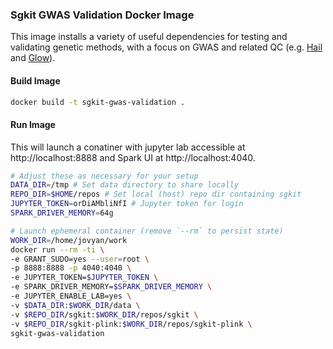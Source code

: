 ### Sgkit GWAS Validation Docker Image

This image installs a variety of useful dependencies for testing and validating genetic methods, with a focus on GWAS and related QC (e.g. [Hail](https://hail.is/index.html) and [Glow](https://projectglow.io/)).

#### Build Image

```bash
docker build -t sgkit-gwas-validation .
```

#### Run Image

This will launch a conatiner with jupyter lab accessible at http://localhost:8888 and Spark UI at http://localhost:4040.

```bash
# Adjust these as necessary for your setup
DATA_DIR=/tmp # Set data directory to share locally
REPO_DIR=$HOME/repos # Set local (host) repo dir containing sgkit
JUPYTER_TOKEN=orDiAMbliNfI # Jupyter token for login
SPARK_DRIVER_MEMORY=64g

# Launch ephemeral container (remove `--rm` to persist state)
WORK_DIR=/home/jovyan/work
docker run --rm -ti \
-e GRANT_SUDO=yes --user=root \
-p 8888:8888 -p 4040:4040 \
-e JUPYTER_TOKEN=$JUPYTER_TOKEN \
-e SPARK_DRIVER_MEMORY=$SPARK_DRIVER_MEMORY \
-e JUPYTER_ENABLE_LAB=yes \
-v $DATA_DIR:$WORK_DIR/data \
-v $REPO_DIR/sgkit:$WORK_DIR/repos/sgkit \
-v $REPO_DIR/sgkit-plink:$WORK_DIR/repos/sgkit-plink \
sgkit-gwas-validation
```